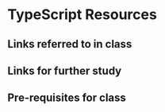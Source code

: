 # TypeScript Resources

## Links referred to in class

## Links for further study

## Pre-requisites for class